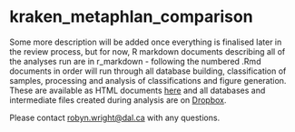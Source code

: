 # kraken_metaphlan_comparison

Some more description will be added once everything is finalised later in the review process, but for now, R markdown documents describing all of the analyses run are in r_markdown - following the numbered .Rmd documents in order will run through all database building, classification of samples, processing and analysis of classifications and figure generation. These are available as HTML documents [here](https://www.dropbox.com/sh/lvlz2wpsssvsrad/AAA48jOBHuwc5CBCO5_KUtvUa/R_code_markdown?dl=0&subfolder_nav_tracking=1) and all databases and intermediate files created during analysis are on [Dropbox](https://www.dropbox.com/sh/lvlz2wpsssvsrad/AAC-BkJja8LvlDoNDB4qgnHNa?dl=0). 

Please contact robyn.wright@dal.ca with any questions.
